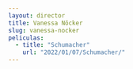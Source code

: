 ```yaml
---
layout: director
title: Vanessa Nöcker
slug: vanessa-nocker
peliculas:
  - title: "Schumacher"
    url: "2022/01/07/Schumacher/"
---
```

